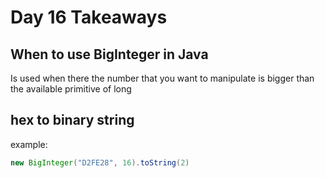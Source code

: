# Day 16 Takeaways

## When to use BigInteger in Java

Is used when there the number that you want to manipulate is bigger than
the available primitive of long

## hex to binary string

example:

```java
new BigInteger("D2FE28", 16).toString(2)
```